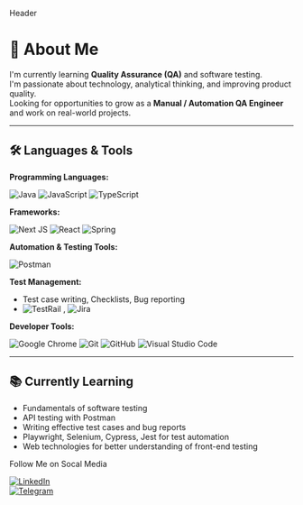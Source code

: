 Header

# 👋 About Me

I'm currently learning **Quality Assurance (QA)** and software testing.  
I'm passionate about technology, analytical thinking, and improving product quality.  
Looking for opportunities to grow as a **Manual / Automation QA Engineer** and work on real-world projects.

---

## 🛠️ Languages & Tools

**Programming Languages:**

![Java](https://img.shields.io/badge/java-%23ED8B00.svg?style=for-the-badge&logo=openjdk&logoColor=white) ![JavaScript](https://img.shields.io/badge/javascript-%23323330.svg?style=for-the-badge&logo=javascript&logoColor=%23F7DF1E) ![TypeScript](https://img.shields.io/badge/typescript-%23007ACC.svg?style=for-the-badge&logo=typescript&logoColor=white)

**Frameworks:**

![Next JS](https://img.shields.io/badge/Next-black?style=for-the-badge&logo=next.js&logoColor=white)
 ![React](https://img.shields.io/badge/react-%2320232a.svg?style=for-the-badge&logo=react&logoColor=%2361DAFB) 
![Spring](https://img.shields.io/badge/spring-%236DB33F.svg?style=for-the-badge&logo=spring&logoColor=white)

**Automation & Testing Tools:**

![Postman](https://img.shields.io/badge/Postman-FF6C37?style=for-the-badge&logo=postman&logoColor=white)

**Test Management:**
- Test case writing, Checklists, Bug reporting  
- ![TestRail](https://img.shields.io/badge/TestRail-009688?style=for-the-badge&logoColor=white)
, ![Jira](https://img.shields.io/badge/jira-%230A0FFF.svg?style=for-the-badge&logo=jira&logoColor=white)

**Developer Tools:**

![Google Chrome](https://img.shields.io/badge/Google%20Chrome-4285F4?style=for-the-badge&logo=GoogleChrome&logoColor=white)
![Git](https://img.shields.io/badge/git-%23F05033.svg?style=for-the-badge&logo=git&logoColor=white) ![GitHub](https://img.shields.io/badge/github-%23121011.svg?style=for-the-badge&logo=github&logoColor=white) ![Visual Studio Code](https://img.shields.io/badge/Visual%20Studio%20Code-0078d7.svg?style=for-the-badge&logo=visual-studio-code&logoColor=white)

---

## 📚 Currently Learning

- Fundamentals of software testing  
- API testing with Postman  
- Writing effective test cases and bug reports  
- Playwright, Selenium, Cypress, Jest  for test automation  
- Web technologies for better understanding of front-end testing


Follow Me on Socal Media

[![LinkedIn](https://img.shields.io/badge/LinkedIn-blue?style=flat&logo=linkedin&logoColor=white)](https://www.linkedin.com/in/vlad-karanevych)  
[![Telegram](https://img.shields.io/badge/Telegram-2CA5E0?style=flat&logo=telegram&logoColor=white)](https://t.me/younderu)
